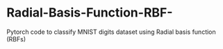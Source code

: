 # Radial-Basis-Function-RBF-
Pytorch code to classify MNIST digits dataset using Radial basis function (RBFs)
